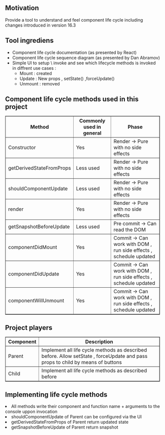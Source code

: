 <h2>Motivation</h2>
Provide a tool to understand and feel component life cycle including changes introduced in version 16.3


<h2>Tool ingrediens</h2>
<ul>
  <li>Component life cycle documentation (as presented by React)</li>
  <li>Component life cycle sequence diagram (as presented by Dan Abramov)</li>
  <li>Simple UI to setup \ invoke and see which lifecycle methods is invoked in diffrent use cases :
<ul>
<li> Mount : created</li>
<li> Update : New props , setState() ,forceUpdate()</li> 
<li> Unmount : removed</li>
</ul>
</li>
</ul>

<h2>Component life cycle methods used in this project</h2>
<table border=1>
  <tr>
    <th>Method</th>
    <th>Commonly used in general</th> 
    <th>Phase</th> 
  </tr>
  <tr>
    <td>Constructor</th>
    <td>Yes</th> 
    <td>Render -> Pure with no side effects</th> 
  </tr>
 <tr>
    <td>getDerivedStateFromProps</th>
    <td>Less used</th> 
    <td>Render -> Pure with no side effects</th> 
  </tr>
 <tr>
    <td>shouldComponentUpdate</th>
    <td>Less used</th> 
    <td>Render -> Pure with no side effects</th> 
  </tr>
 <tr>
    <td>render</th>
    <td>Yes</th> 
    <td>Render -> Pure with no side effects</th> 
  </tr>
 <tr>
    <td>getSnapshotBeforeUpdate</th>
    <td>Less used</th> 
    <td>Pre commit -> Can read the DOM</th> 
  </tr>
 <tr>
    <td>componentDidMount</th>
    <td>Yes</th> 
    <td>Commit -> Can work with DOM , run side effects , schedule updated</th> 
  </tr>
 <tr>
    <td>componentDidUpdate</th>
    <td>Yes</th> 
    <td>Commit -> Can work with DOM , run side effects , schedule updated</th> 
  </tr>
 <tr>
    <td>componentWillUnmount</th>
    <td>Yes</th> 
    <td>Commit -> Can work with DOM , run side effects , schedule updated</th> 
  </tr>
</table>


<h2>Project players</h2>
<table border=1>
  <tr>
    <th>Component</th>
    <th>Description</th> 
  </tr>
  <tr>
    <td>Parent</th>
    <td>Implement all life cycle methods as described before. Allow setState , forceUpdate and pass props to child by means of buttons</th> 
  </tr>
<tr>
    <td>Child</th>
    <td>Implement all life cycle methods as described before</th> 
  </tr>
</table>


<h2>Implementing life cycle methods</h2>
<li>All methods write their component and function name + arguments to the console uppon invocation</li>
<li>shouldComponentUpdate of Parent can be configured via the UI</li>
<li>getDerivedStateFromProps of Parent return updated state</li>
<li>getSnapshotBeforeUpdate of Parent return snapshot</li>



